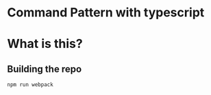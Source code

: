 # Command Pattern with typescript

# What is this?



## Building the repo

```sh
npm run webpack
```